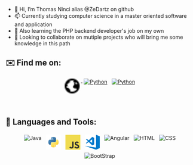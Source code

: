 - 👋 Hi, I’m Thomas Ninci alias @ZeDartz on github
- 📫 Currently studying computer science in a master oriented software and application
- 🌱 Also learning the PHP backend developer's job on my own
- 💞️ Looking to collaborate on mutiple projects who will bring me some knowledge in this path

## ✉️ Find me on:

<p align="center">
 <a href="https://github.com/ZeDartz" target="_blank" rel="noopener noreferrer"> <img src="https://raw.githubusercontent.com/iconic/open-iconic/master/svg/globe.svg" alt="Python" height="40" style="vertical-align:top; margin:4px"> </a>
 <a href="https://www.linkedin.com/in/thomas-ninci-5551741ba/" target="_blank" rel="noopener noreferrer"> <img src="https://cdn.jsdelivr.net/npm/simple-icons@v3/icons/linkedin.svg" alt="Python" height="40" style="vertical-align:top; margin:4px"></a>
 <a href="mailto:thomas.ninci@gmail.com"> <img src="https://cdn.jsdelivr.net/npm/simple-icons@v3/icons/gmail.svg" alt="Python" height="40" style="vertical-align:top; margin:4px"></a>
</p>

<br />

## 🧰 Languages and Tools:

<p align="center">
<img src="https://lh3.googleusercontent.com/proxy/nXq523FUTmqgG8wXf4t2WOQwOdqEaosNwiYuDWrLSqQ8EriKRaqDi-jqu4bCzPPq5DpRCXm_IpNFqXtvihYDbiZBfgLhuiFl5a6CvuFJVtf-CmF3_ZKhPg" alt="Java" height="40" width ="36" style="vertical-align:top; margin:4px">
<img src="https://raw.githubusercontent.com/github/explore/80688e429a7d4ef2fca1e82350fe8e3517d3494d/topics/python/python.png" alt="Python" height="40" style="vertical-align:top; margin:4px">
<img src="https://raw.githubusercontent.com/github/explore/80688e429a7d4ef2fca1e82350fe8e3517d3494d/topics/javascript/javascript.png" alt="Javascript" height="40" style="vertical-align:top; margin:4px">
<img src="https://raw.githubusercontent.com/github/explore/80688e429a7d4ef2fca1e82350fe8e3517d3494d/topics/visual-studio-code/visual-studio-code.png" alt="VS Code" height="40" style="vertical-align:top; margin:4px">
<img src="https://blog.ninja-squad.com/assets/images/angular.png" alt="Angular" height="40" style="vertical-align:top; margin:4px">
<img src="https://upload.wikimedia.org/wikipedia/commons/thumb/6/61/HTML5_logo_and_wordmark.svg/1200px-HTML5_logo_and_wordmark.svg.png" alt="HTML" height="40" style="vertical-align:top; margin:4px">
<img src="https://upload.wikimedia.org/wikipedia/commons/thumb/d/d5/CSS3_logo_and_wordmark.svg/1200px-CSS3_logo_and_wordmark.svg.png" alt="CSS" height="40" style="vertical-align:top; margin:4px">
<img src="https://img2.freepng.fr/20180512/stw/kisspng-bootstrap-responsive-web-design-web-development-lo-5af676c04b0535.2749534815261016963073.jpg" alt="BootStrap" height="40" width = "36" style="vertical-align:top; margin:4px">
</p>
